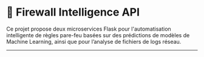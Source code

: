 # 🔐 Firewall Intelligence API

Ce projet propose deux microservices Flask pour l'automatisation intelligente de règles pare-feu basées sur des prédictions de modèles de Machine Learning, ainsi que pour l’analyse de fichiers de logs réseau.

---


